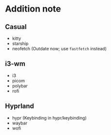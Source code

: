 # Addition note
## Casual
- kitty
- starship
- neofetch (Outdate now; use `fastfetch` instead)
## i3-wm
- i3
- picom
- polybar
- rofi
## Hyprland
- hypr (Keybinding in hypr/keybinding)
- waybar
- wofi
